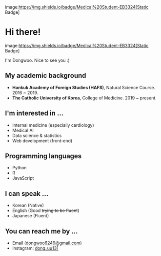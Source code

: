 <!--
DongwooKim00/DongwooKim00 is a ✨ special ✨ repository because its `README.md` (this file) appears on your GitHub profile.
You can click the Preview link to take a look at your changes.
--->
image:https://img.shields.io/badge/Medical%20Student-EB3324[Static Badge]

# Hi there!
image:https://img.shields.io/badge/Medical%20Student-EB3324[Static Badge]

I'm Dongwoo. Nice to see you :)

## My academic background
- **Hankuk Academy of Foreign Studies (HAFS)**, Natural Science Course. 2016 ~ 2019.
- **The Catholic University of Korea**, College of Medicine. 2019 ~ present.

## I'm interested in ...
- Internal medicine (especially cardiology)
- Medical AI
- Data science & statistics
- Web development (front-end)

## Programming languages
- Python
- R
- JavaScript

## I can speak ...
- Korean (Native)
- English (Good ~~trying to be fluent~~)
- Japanese (Fluent)

## You can reach me by ...
- Email (dongwoo6249@gmail.com)
- Instagram: [dong_uu131](https://instagram.com/dong_uu131)
